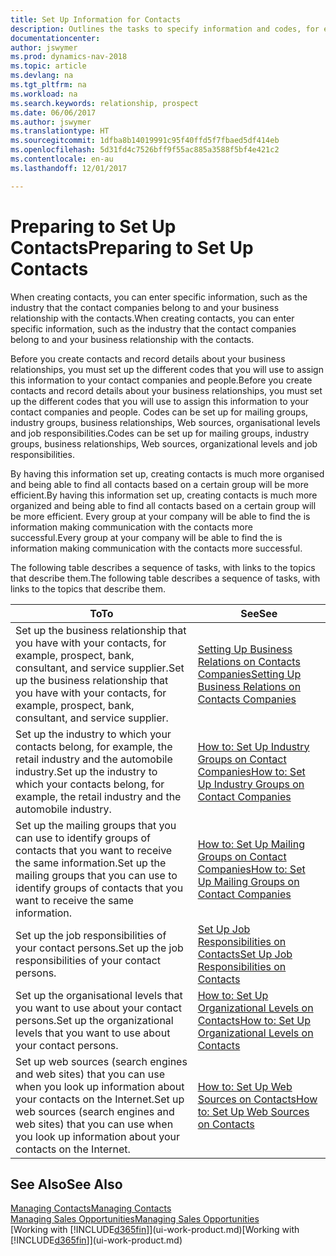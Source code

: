 ```yaml
---
title: Set Up Information for Contacts
description: Outlines the tasks to specify information and codes, for example, about industry groups and business relationships, before you set up contacts.
documentationcenter: 
author: jswymer
ms.prod: dynamics-nav-2018
ms.topic: article
ms.devlang: na
ms.tgt_pltfrm: na
ms.workload: na
ms.search.keywords: relationship, prospect
ms.date: 06/06/2017
ms.author: jswymer
ms.translationtype: HT
ms.sourcegitcommit: 1dfba8b14019991c95f40ffd5f7fbaed5df414eb
ms.openlocfilehash: 5d31fd4c7526bff9f55ac885a3588f5bf4e421c2
ms.contentlocale: en-au
ms.lasthandoff: 12/01/2017

---
```

# <a name="preparing-to-set-up-contacts"></a><span data-ttu-id="e820c-103">Preparing to Set Up Contacts</span><span class="sxs-lookup"><span data-stu-id="e820c-103">Preparing to Set Up Contacts</span></span>
<span data-ttu-id="e820c-104">When creating contacts, you can enter specific information, such as the industry that the contact companies belong to and your business relationship with the contacts.</span><span class="sxs-lookup"><span data-stu-id="e820c-104">When creating contacts, you can enter specific information, such as the industry that the contact companies belong to and your business relationship with the contacts.</span></span>

<span data-ttu-id="e820c-105">Before you create contacts and record details about your business relationships, you must set up the different codes that you will use to assign this information to your contact companies and people.</span><span class="sxs-lookup"><span data-stu-id="e820c-105">Before you create contacts and record details about your business relationships, you must set up the different codes that you will use to assign this information to your contact companies and people.</span></span> <span data-ttu-id="e820c-106">Codes can be set up for mailing groups, industry groups, business relationships, Web sources, organisational levels and job responsibilities.</span><span class="sxs-lookup"><span data-stu-id="e820c-106">Codes can be set up for mailing groups, industry groups, business relationships, Web sources, organizational levels and job responsibilities.</span></span>

<span data-ttu-id="e820c-107">By having this information set up, creating contacts is much more organised and being able to find all contacts based on a certain group will be more efficient.</span><span class="sxs-lookup"><span data-stu-id="e820c-107">By having this information set up, creating contacts is much more organized and being able to find all contacts based on a certain group will be more efficient.</span></span> <span data-ttu-id="e820c-108">Every group at your company will be able to find the is information making communication with the contacts more successful.</span><span class="sxs-lookup"><span data-stu-id="e820c-108">Every group at your company will be able to find the is information making communication with the contacts more successful.</span></span>

<span data-ttu-id="e820c-109">The following table describes a sequence of tasks, with links to the topics that describe them.</span><span class="sxs-lookup"><span data-stu-id="e820c-109">The following table describes a sequence of tasks, with links to the topics that describe them.</span></span> 

| <span data-ttu-id="e820c-110">To</span><span class="sxs-lookup"><span data-stu-id="e820c-110">To</span></span> | <span data-ttu-id="e820c-111">See</span><span class="sxs-lookup"><span data-stu-id="e820c-111">See</span></span> |
| --- | --- |
| <span data-ttu-id="e820c-112">Set up the business relationship that you have with your contacts, for example, prospect, bank, consultant, and service supplier.</span><span class="sxs-lookup"><span data-stu-id="e820c-112">Set up the business relationship that you have with your contacts, for example, prospect, bank, consultant, and service supplier.</span></span> |[<span data-ttu-id="e820c-113">Setting Up Business Relations on Contacts Companies</span><span class="sxs-lookup"><span data-stu-id="e820c-113">Setting Up Business Relations on Contacts Companies</span></span>](marketing-business-relations.md) |
| <span data-ttu-id="e820c-114">Set up the industry to which your contacts belong, for example, the retail industry and the automobile industry.</span><span class="sxs-lookup"><span data-stu-id="e820c-114">Set up the industry to which your contacts belong, for example, the retail industry and the automobile industry.</span></span> |[<span data-ttu-id="e820c-115">How to: Set Up Industry Groups on Contact Companies</span><span class="sxs-lookup"><span data-stu-id="e820c-115">How to: Set Up Industry Groups on Contact Companies</span></span>](marketing-industry-groups.md) |
| <span data-ttu-id="e820c-116">Set up the mailing groups that you can use to identify groups of contacts that you want to receive the same information.</span><span class="sxs-lookup"><span data-stu-id="e820c-116">Set up the mailing groups that you can use to identify groups of contacts that you want to receive the same information.</span></span> |[<span data-ttu-id="e820c-117">How to: Set Up Mailing Groups on Contact Companies</span><span class="sxs-lookup"><span data-stu-id="e820c-117">How to: Set Up Mailing Groups on Contact Companies</span></span>](marketing-mailing-groups.md) |
| <span data-ttu-id="e820c-118">Set up the job responsibilities of your contact persons.</span><span class="sxs-lookup"><span data-stu-id="e820c-118">Set up the job responsibilities of your contact persons.</span></span> |[<span data-ttu-id="e820c-119">Set Up Job Responsibilities on Contacts</span><span class="sxs-lookup"><span data-stu-id="e820c-119">Set Up Job Responsibilities on Contacts</span></span>](marketing-job-responsibilities.md) |
| <span data-ttu-id="e820c-120">Set up the organisational levels that you want to use about your contact persons.</span><span class="sxs-lookup"><span data-stu-id="e820c-120">Set up the organizational levels that you want to use about your contact persons.</span></span> |[<span data-ttu-id="e820c-121">How to: Set Up Organizational Levels on Contacts</span><span class="sxs-lookup"><span data-stu-id="e820c-121">How to: Set Up Organizational Levels on Contacts</span></span>](marketing-organizational-levels.md) |
| <span data-ttu-id="e820c-122">Set up web sources (search engines and web sites) that you can use when you look up information about your contacts on the Internet.</span><span class="sxs-lookup"><span data-stu-id="e820c-122">Set up web sources (search engines and web sites) that you can use when you look up information about your contacts on the Internet.</span></span> |[<span data-ttu-id="e820c-123">How to: Set Up Web Sources on Contacts</span><span class="sxs-lookup"><span data-stu-id="e820c-123">How to: Set Up Web Sources on Contacts</span></span>](marketing-web-sources.md) |

## <a name="see-also"></a><span data-ttu-id="e820c-124">See Also</span><span class="sxs-lookup"><span data-stu-id="e820c-124">See Also</span></span>
[<span data-ttu-id="e820c-125">Managing Contacts</span><span class="sxs-lookup"><span data-stu-id="e820c-125">Managing Contacts</span></span>](marketing-contacts.md)  
[<span data-ttu-id="e820c-126">Managing Sales Opportunities</span><span class="sxs-lookup"><span data-stu-id="e820c-126">Managing Sales Opportunities</span></span>](marketing-manage-sales-opportunities.md)  
<span data-ttu-id="e820c-127">[Working with [!INCLUDE[d365fin](includes/d365fin_md.md)]](ui-work-product.md)</span><span class="sxs-lookup"><span data-stu-id="e820c-127">[Working with [!INCLUDE[d365fin](includes/d365fin_md.md)]](ui-work-product.md)</span></span>

